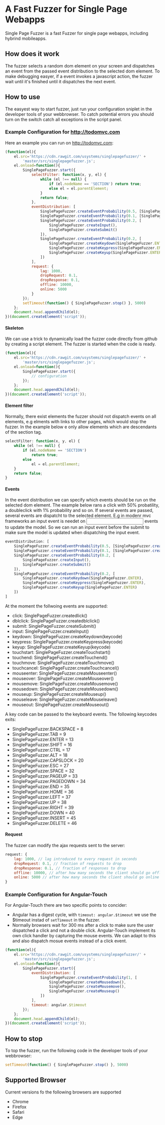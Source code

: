 # A Fast Fuzzer for Single Page Webapps

Single Page Fuzzer is a fast Fuzzer for single page webapps, including hybrind mobileapps. 

## How does it work

The fuzzer selects a random dom element on your screen and dispatches an event from the passed event distribution to the
selected dom element. To make debugging easyer, if a event invokes a javascript action, the fuzzer wait until it's
finished until it dispatches the next event.

## How to use

The easyest way to start fuzzer, just run your configuration sniplet in the developer tools of your webbrowser. To catch
potential errors you should turn on the switch catch all exceptions in the script panel.

### Example Configuration for http://todomvc.com

Here an example you can run on http://todomvc.com:

```javascript
(function(el){
    el.src='https://cdn.rawgit.com/usystems/singlepagefuzzer/' +
        'master/src/singlepagefuzzer.js';
    el.onload=function(){
        SinglePageFuzzer.start({
            selectFilter: function(x, y, el) {
                while (el !== null) {
                    if (el.nodeName == 'SECTION') return true;
                    else el = el.parentElement;
                }
                return false;
            },
            eventDistribution: [
                SinglePageFuzzer.createEventProbability(0.5, [SinglePageFuzzer.createClick()]),
                SinglePageFuzzer.createEventProbability(0.1, [SinglePageFuzzer.createDblclick()]),
                SinglePageFuzzer.createEventProbability(0.2, [
                    SinglePageFuzzer.createInput(),
                    SinglePageFuzzer.createSubmit()
                ]),
                SinglePageFuzzer.createEventProbability(0.2, [
                    SinglePageFuzzer.createKeydown(SinglePageFuzzer.ENTER),
                    SinglePageFuzzer.createKeypress(SinglePageFuzzer.ENTER),
                    SinglePageFuzzer.createKeyup(SinglePageFuzzer.ENTER)
                ])
            ],
            request: {
                lag: 1000,
                dropRequest: 0.1,
                dropResponse: 0.1,
                offline: 10000,
                online: 5000
            }
        });
        setTimeout(function() { SinglePageFuzzer.stop() }, 5000)
    };
    document.head.appendChild(el);
})(document.createElement('script'));
```

#### Skeleton

We can use a trick to dynamically load the fuzzer code directly from github by creating a script element. The fuzzer 
is started when the code is ready.

```javascript
(function(el){
    el.src='https://cdn.rawgit.com/usystems/singlepagefuzzer/' +
        'master/src/singlepagefuzzer.js';
    el.onload=function(){
        SinglePageFuzzer.start({
			// configuration
        });
    };
    document.head.appendChild(el);
})(document.createElement('script'));
```

#### Element filter

Normally, there exist elements the fuzzer should not dispatch events on all elements, e.g elments with links to other
pages, which would stop the fuzzer. In the example below e only allow elements which are descendants of the section tag.

```javascript
selectFilter: function(x, y, el) {
	while (el !== null) {
		if (el.nodeName == 'SECTION') 
			return true;
		else 
			el = el.parentElement;
	}
	return false;
}
```

#### Events

In the event distribution we can specify which events should be run on the selected dom element. The example below
rans a click with 50% probatility, a doubleclick with 1% probability and so on. If several events are passed, several
events are dispatcht to the selected element. E.g in modenr mvc frameworks an input event is needet on <input> events
to update the model. So we can run an input event before the submit to make sure the model is updated when dispatching
the input event.

```javascript
eventDistribution: [
	SinglePageFuzzer.createEventProbability(0.5, [SinglePageFuzzer.createClick()]),
	SinglePageFuzzer.createEventProbability(0.1, [SinglePageFuzzer.createDblclick()]),
	SinglePageFuzzer.createEventProbability(0.2, [
		SinglePageFuzzer.createInput(),
		SinglePageFuzzer.createSubmit()
	]),
	SinglePageFuzzer.createEventProbability(0.2, [
		SinglePageFuzzer.createKeydown(SinglePageFuzzer.ENTER),
		SinglePageFuzzer.createKeypress(SinglePageFuzzer.ENTER),
		SinglePageFuzzer.createKeyup(SinglePageFuzzer.ENTER)
	])
]
```

At the moment the follwoing events are supported:

  * click: SinglePageFuzzer.createdlick()
  * dblclick: SinglePageFuzzer.createdblclick()
  * submit: SinglePageFuzzer.createSubmit()
  * input: SinglePageFuzzer.createInput()
  * keydown: SinglePageFuzzer.createKeydown(keycode)
  * keypress: SinglePageFuzzer.createKeypress(keycode)
  * keyup: SinglePageFuzzer.createKeyup(keycode)
  * touchstart: SinglePageFuzzer.createTouchstart()
  * touchend: SinglePageFuzzer.createTouchend()
  * touchmove: SinglePageFuzzer.createTouchmove()
  * touchcancel: SinglePageFuzzer.createTouchcancel()
  * mouseenter: SinglePageFuzzer.createMouseenter()
  * mouseover: SinglePageFuzzer.createMouseover()
  * mousemove: SinglePageFuzzer.createMousemove()
  * mousedown: SinglePageFuzzer.createMousedown()
  * mouseup: SinglePageFuzzer.createMouseup()
  * mouseleave: SinglePageFuzzer.createMouseleave()
  * mouseout: SinglePageFuzzer.createMouseout()

A key code can be passed to the keyboard events. The following keycodes exits:

  * SinglePageFuzzer.BACKSPACE = 8
  * SinglePageFuzzer.TAB = 9
  * SinglePageFuzzer.ENTER = 13
  * SinglePageFuzzer.SHIFT = 16
  * SinglePageFuzzer.CTRL = 17
  * SinglePageFuzzer.ALT = 18
  * SinglePageFuzzer.CAPSLOCK = 20
  * SinglePageFuzzer.ESC = 27
  * SinglePageFuzzer.SPACE = 32
  * SinglePageFuzzer.PAGEUP = 33
  * SinglePageFuzzer.PAGEDOWN = 34
  * SinglePageFuzzer.END = 35
  * SinglePageFuzzer.HOME = 36
  * SinglePageFuzzer.LEFT = 37
  * SinglePageFuzzer.UP = 38
  * SinglePageFuzzer.RIGHT = 39
  * SinglePageFuzzer.DOWN = 40
  * SinglePageFuzzer.INSERT = 45
  * SinglePageFuzzer.DELETE = 46

#### Request

The fuzzer can modify the ajax requests sent to the server:

```javascript
request: {
    lag: 1000, // lag introduced to every request in seconds
    dropRequest: 0.1, // fraction of requests to drop
    dropResponse: 0.1, // fraction of responses to drop
    offline: 10000, // after how many seconds the client should go offline
    online: 5000 // after how many seconds the client should go online
}
```

### Example Configuration for Angular-Touch

For Angular-Touch there are two specific points to concider:

  * Angular has a digest cycle, with ```timeout: angular.$timeout``` we use the $timeout instad of ```setTimeout``` in 
    the fuzzer.
  * Normally browsers wait for 300 ms after a click to make sure the user dispatched a click and not a double click.
    Angular-Touch implement its own click handler by capturing the mouse events. We can adapt to this and also
    dispatch mosue events instead of a click event.

```javascript
(function(el){
    el.src='https://cdn.rawgit.com/usystems/singlepagefuzzer/' +
        'master/src/singlepagefuzzer.js';
    el.onload=function(){
        SinglePageFuzzer.start({
            eventDistribution: [
                SinglePageFuzzer.createEventProbability(1, [
                    SinglePageFuzzer.createMousedown(),
                    SinglePageFuzzer.createMousemove(),
                    SinglePageFuzzer.createMouseup()
                ])
            ],
            timeout: angular.$timeout
        });
    };
    document.head.appendChild(el);
})(document.createElement('script'));
```

## How to stop

To top the fuzzer, run the following code in the developer tools of your webbrowser:

```javascript
setTimeout(function() { SinglePageFuzzer.stop() }, 5000)
```

## Supported Browser
Current versions fo the following browsers are supported

  * Chrome
  * Firefox
  * Safari
  * Edge




